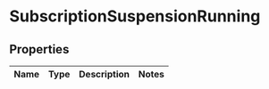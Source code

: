 
# SubscriptionSuspensionRunning

## Properties
Name | Type | Description | Notes
------------ | ------------- | ------------- | -------------



